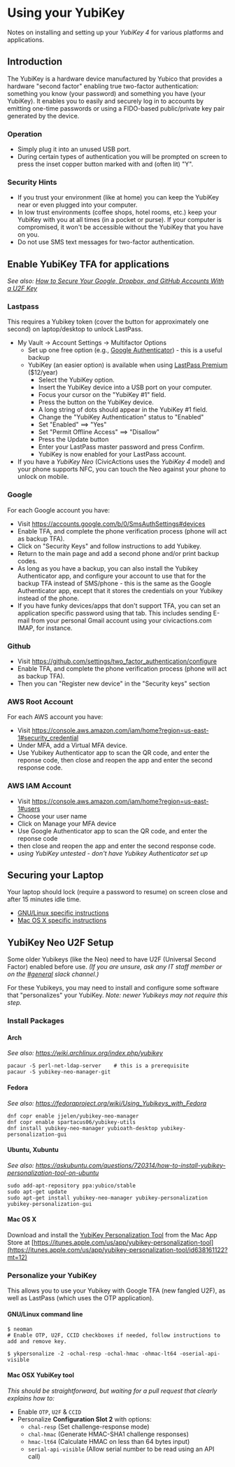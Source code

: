 # Using your YubiKey

Notes on installing and setting up your *YubiKey 4* for various platforms and applications.

## Introduction

The YubiKey is a hardware device manufactured by Yubico that provides a hardware "second factor" enabling true two-factor authentication: something you know (your password) and something you have (your YubiKey). It enables you to easily and securely log in to accounts by emitting one-time passwords or using a FIDO-based public/private key pair generated by the device.

### Operation

* Simply plug it into an unused USB port.
* During certain types of authentication you will be prompted on screen to press the inset copper button marked with and (often lit) "Y".

### Security Hints

* If you trust your environment (like at home) you can keep the YubiKey near or even plugged into your computer.
* In low trust environments (coffee shops, hotel rooms, etc.) keep your YubiKey with you at all times (in a pocket or purse). If your computer is compromised, it won't be accessible without the YubiKey that you have on you.
* Do not use SMS text messages for two-factor authentication.

## Enable YubiKey TFA for applications

*See also: [How to Secure Your Google, Dropbox, and GitHub Accounts With a U2F Key](http://www.howtogeek.com/232360/how-to-secure-your-google-dropbox-and-github-accounts-with-a-u2f-key/)*

### Lastpass

This requires a Yubikey token (cover the button for approximately one second) on laptop/desktop to unlock LastPass.

* My Vault -> Account Settings -> Multifactor Options
    * Set up one free option (e.g., [Google Authenticator](https://support.google.com/accounts/answer/1066447?hl=en)) - this is a useful backup
    * YubiKey (an easier option) is available when using [LastPass Premium](https://lastpass.com/yubico/) ($12/year)
        * Select the YubiKey option.
        * Insert the YubiKey device into a USB port on your computer.
        * Focus your cursor on the "YubiKey #1" field.
        * Press the button on the YubiKey device.
        * A long string of dots should appear in the YubiKey #1 field.
        * Change the "YubiKey Authentication" status to "Enabled"
        * Set "Enabled" ==> "Yes"
        * Set "Permit Offline Access" ==> "Disallow"
        * Press the Update button
        * Enter your LastPass master password and press Confirm.
        * YubiKey is now enabled for your LastPass account.
* If you have a *YubiKey Neo* (CivicActions uses the *YubiKey 4* model) and your phone supports NFC, you can touch the Neo against your phone to unlock on mobile.

### Google

For each Google account you have:

* Visit <https://accounts.google.com/b/0/SmsAuthSettings#devices>
* Enable TFA, and complete the phone verification process (phone will act as backup TFA).
* Click on "Security Keys" and follow instructions to add Yubikey.
* Return to the main page and add a second phone and/or print backup codes.
* As long as you have a backup, you can also install the Yubikey Authenticator app, and configure your account to use that for the backup TFA instead of SMS/phone - this is the same as the Google Authenticator app, except that it stores the credentials on your Yubikey instead of the phone.
* If you have funky devices/apps that don't support TFA, you can set an application specific password using that tab. This includes sending E-mail from your personal Gmail account using your civicactions.com IMAP, for instance.

### Github

* Visit <https://github.com/settings/two_factor_authentication/configure>
* Enable TFA, and complete the phone verification process (phone will act as backup TFA).
* Then you can "Register new device" in the "Security keys" section

### AWS Root Account

For each AWS account you have:

* Visit <https://console.aws.amazon.com/iam/home?region=us-east-1#security_credential>
* Under MFA, add a Virtual MFA device.
* Use Yubikey Authenticator app to scan the QR code, and enter the reponse code, then close and reopen the app and enter the second response code.

### AWS IAM Account

* Visit <https://console.aws.amazon.com/iam/home?region=us-east-1#users>
* Choose your user name
* Click on Manage your MFA device
* Use Google Authenticator app to scan the QR code, and enter the reponse code
* then close and reopen the app and enter the second response code.
* *using YubiKey untested - don't have Yubikey Authenticator set up*

## Securing your Laptop

Your laptop should lock (require a password to resume) on screen close and after 15 minutes idle time.

* [GNU/Linux specific instructions](linux.md)
* [Mac OS X specific instructions](macosx.md)

## YubiKey Neo U2F Setup

Some older Yubikeys (like the Neo) need to have U2F (Universal Second Factor) enabled before use. *(If you are unsure, ask any IT staff member or on the [#general](https://civicactions.slack.com/messages/general) slack channel.)*

For these Yubikeys, you may need to install and configure some software that "personalizes" your YubiKey. *Note: newer Yubikeys may not require this step.*

### Install Packages

#### Arch

*See also: <https://wiki.archlinux.org/index.php/yubikey>*

```
pacaur -S perl-net-ldap-server    # this is a prerequisite
pacaur -S yubikey-neo-manager-git
```

#### Fedora

*See also: <https://fedoraproject.org/wiki/Using_Yubikeys_with_Fedora>*

```
dnf copr enable jjelen/yubikey-neo-manager 
dnf copr enable spartacus06/yubikey-utils 
dnf install yubikey-neo-manager yubioath-desktop yubikey-personalization-gui
```

#### Ubuntu, Xubuntu

*See also: <https://askubuntu.com/questions/720314/how-to-install-yubikey-personalization-tool-on-ubuntu>*

```
sudo add-apt-repository ppa:yubico/stable
sudo apt-get update
sudo apt-get install yubikey-neo-manager yubikey-personalization yubikey-personalization-gui
```

#### Mac OS X

Download and install the [YubiKey Personalization Tool](https://itunes.apple.com/us/app/yubikey-personalization-tool/id638161122?mt=12) from the Mac App Store at [https://itunes.apple.com/us/app/yubikey-personalization-tool](https://itunes.apple.com/us/app/yubikey-personalization-tool/id638161122?mt=12)

### Personalize your YubiKey

This allows you to use your Yubikey with Google TFA (new fangled U2F), as well as LastPass (which uses the OTP application).

#### GNU/Linux command line

```
$ neoman
# Enable OTP, U2F, CCID checkboxes if needed, follow instructions to add and remove key.

​$ ykpersonalize -2 -ochal-resp -ochal-hmac -ohmac-lt64 -oserial-api-visible
```

#### Mac OSX YubiKey tool

*This should be straightforward, but waiting for a pull request that clearly explains how to:*

* Enable `OTP`, `U2F` & `CCID`
* Personalize **Configuration Slot 2** with options:
    * `chal-resp` (Set challenge-response mode)
    * `chal-hmac` (Generate HMAC-SHA1 challenge responses)
    * `hmac-lt64` (Calculate HMAC on less than 64 bytes input)
    * `serial-api-visible` (Allow serial number to be read using an API call)
